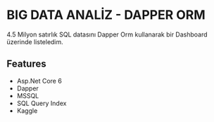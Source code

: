 # BIG DATA ANALİZ - DAPPER ORM

4.5 Milyon satırlık SQL datasını Dapper Orm kullanarak bir Dashboard üzerinde listeledim.


## Features

- Asp.Net Core 6
- Dapper
- MSSQL
- SQL Query Index
- Kaggle

